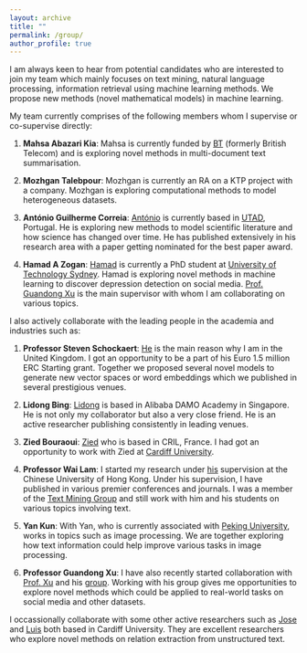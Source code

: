 ```yaml
---
layout: archive
title: ""
permalink: /group/
author_profile: true
---
```


I am always keen to hear from potential candidates who are interested to join my team which mainly focuses on text mining, natural language processing, information retrieval using machine learning methods. We propose new methods (novel mathematical models) in machine learning.

My team currently comprises of the following members whom I supervise or co-supervise directly:

1. **Mahsa Abazari Kia**: Mahsa is currently funded by [BT](https://www.bt.com/) (formerly British Telecom) and is exploring novel methods in multi-document text summarisation.

2. **Mozhgan Talebpour**: Mozhgan is currently an RA on a KTP project with a company. Mozhgan is exploring computational methods to model heterogeneous datasets.

3. **António Guilherme Correia**: [António](https://www.inesctec.pt/pt/pessoas/antonio-guilherme-correia) is currently based in [UTAD](https://www.utad.pt/en/), Portugal. He is exploring new methods to model scientific literature and how science has changed over time. He has published extensively in his research area with a paper getting nominated for the best paper award.

4. **Hamad A Zogan**: [Hamad](https://sites.google.com/view/guandong-xu/stdeunts?authuser=0) is currently a PhD student at [University of Technology Sydney](https://www.uts.edu.au/). Hamad is exploring novel methods in machine learning to discover depression detection on social media. [Prof. Guandong Xu](https://sites.google.com/view/guandong-xu/home?authuser=0) is the main supervisor with whom I am collaborating on various topics.

I also actively collaborate with the leading people in the academia and industries such as:
1. **Professor Steven Schockaert**: [He](https://www.cardiff.ac.uk/people/view/133772-schockaert-steven) is the main reason why I am in the United Kingdom. I got an opportunity to be a part of his Euro 1.5 million ERC Starting grant. Together we proposed several novel models to generate new vector spaces or word embeddings which we published in several prestigious venues.

2. **Lidong Bing**: [Lidong](https://lidongbing.github.io/) is based in Alibaba DAMO Academy in Singapore. He is not only my collaborator but also a very close friend. He is an active researcher publishing consistently in leading venues.

3. **Zied Bouraoui**: [Zied](http://www.cril.univ-artois.fr/~bouraoui/index.html) who is based in CRIL, France. I had got an opportunity to work with Zied at [Cardiff University](https://www.cardiff.ac.uk/).

4. **Professor Wai Lam**: I started my research under [his](http://www.se.cuhk.edu.hk/people/academic-staff/prof-lam-wai/) supervision at the Chinese University of Hong Kong. Under his supervision, I have published in various premier conferences and journals. I was a member of the [Text Mining Group](http://www1.se.cuhk.edu.hk/~textmine/) and still work with him and his students on various topics involving text.

5. **Yan Kun**: With Yan, who is currently associated with [Peking University](http://english.pku.edu.cn/), works in topics such as image processing. We are together exploring how text information could help improve various tasks in image processing.

6. **Professor Guandong Xu**: I have also recently started collaboration with [Prof. Xu](https://www.uts.edu.au/staff/guandong.xu) and his [group](http://dsmi.tech/). Working with his group gives me opportunities to explore novel methods which could be applied to real-world tasks on social media and other datasets.

I occassionally collaborate with some other active researchers such as [Jose](http://josecamachocollados.com/) and [Luis](https://luisespinosa.bitbucket.io/) both based in Cardiff University. They are excellent researchers who explore novel methods on relation extraction from unstructured text.
